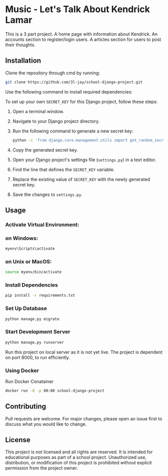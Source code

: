 # Music - Let's Talk About Kendrick Lamar

This is a 3 part project. A home page with information about Kendrick. An accounts section to register/login users. A articles section for users to post their thoughts.

## Installation

Clone the repository through cmd by running:

```bash
git clone https://github.com/3l-jay/school-django-project.git
```
Use the following command to install required dependencies:

To set up your own `SECRET_KEY` for this Django project, follow these steps:

1. Open a terminal window.
2. Navigate to your Django project directory.
3. Run the following command to generate a new secret key:

    ```bash
    python -c 'from django.core.management.utils import get_random_secret_key; print(get_random_secret_key())'
    ```

4. Copy the generated secret key.
5. Open your Django project's settings file (`settings.py`) in a text editor.
6. Find the line that defines the `SECRET_KEY` variable.
7. Replace the existing value of `SECRET_KEY` with the newly generated secret key.
8. Save the changes to `settings.py`.

## Usage

### Activate Virtual Environment:

### on Windows:
```bash
myenv\Scripts\activate
```
### on Unix or MacOS:
```bash
source myenv/bin/activate
```
### Install Dependencies
```bash
pip install -r requirements.txt
```
### Set Up Database
```bash
python manage.py migrate
```
### Start Development Server
```bash
python manage.py runserver
```
Run this project on local server as it is not yet live. 
The project is dependent on port 8000, to run efficiently.

### Using Docker

Run Docker Conatainer
```bash
docker run -d -p 80:80 school-django-project
```

## Contributing

Pull requests are welcome. For major changes, please open an issue first
to discuss what you would like to change.

## License

This project is not licensed and all rights are reserved. It is intended for educational purposes as part of a school project. Unauthorized use, distribution, or modification of this project is prohibited without explicit permission from the project owner.
